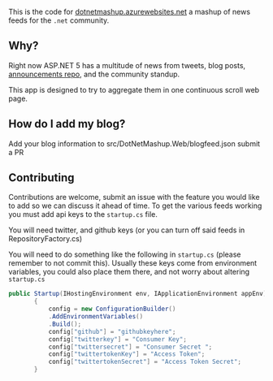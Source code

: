 This is the code for [dotnetmashup.azurewebsites.net](dotnetmashup.azurewebsites.net) a mashup of news feeds for the `.net` community.


## Why?

Right now ASP.NET 5 has a multitude of news from tweets, blog posts, [announcements repo](https://github.com/aspnet/Announcements), and the community standup.

This app is designed to try to aggregate them in one continuous scroll web page.



## How do I add my blog?

Add your blog information to src/DotNetMashup.Web/blogfeed.json submit a PR


## Contributing

Contributions are welcome, submit an issue with the feature you would like to add so we can discuss it ahead of time. To get the various feeds working you must add api keys to the `startup.cs` file.


You will need twitter, and github keys (or you can turn off said feeds in RepositoryFactory.cs)

You will need to do something like the following in `startup.cs` (please remember to not commit this). Usually these keys come from environment variables, you could also place them there, and not worry about altering `startup.cs`

```csharp
public Startup(IHostingEnvironment env, IApplicationEnvironment appEnv)
       {
           config = new ConfigurationBuilder()
           .AddEnvironmentVariables()
           .Build();
           config["github"] = "githubkeyhere";
           config["twitterkey"] = "Consumer Key";
           config["twittersecret"] = "Consumer Secret ";
           config["twittertokenKey"] = "Access Token";
           config["twittertokenSecret"] = "Access Token Secret";
       }

```
